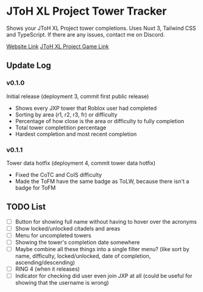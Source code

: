 # JToH XL Project Tower Tracker

Shows your JToH XL Project tower completions.
Uses Nuxt 3, Tailwind CSS and TypeScript.
If there are any issues, contact me on Discord.

[Website Link](https://qaptivator.github.io/jtoh-xl-tower-tracker/)
[JToH XL Project Game Link](https://www.roblox.com/games/13218032675/)

## Update Log

### v0.1.0

Initial release (deployment 3, commit first public release)

- Shows every JXP tower that Roblox user had completed
- Sorting by area (r1, r2, r3, fr) or difficulty
- Percentage of how close is the area or difficulty to fully completion
- Total tower completition percentage
- Hardest completion and most recent completion

### v0.1.1

Tower data hotfix (deployment 4, commit tower data hotfix)

- Fixed the CoTC and CoIS difficulty
- Made the ToFM have the same badge as ToLW, because there isn't a badge for ToFM

## TODO List
- [ ] Button for showing full name without having to hover over the acronyms
- [ ] Show locked/unlocked citadels and areas
- [ ] Menu for uncompleted towers
- [ ] Showing the tower's completion date somewhere
- [ ] Maybe combine all these things into a single filter menu? (like sort by name, difficulty, locked/unlocked, date of completion, ascending/descending)
- [ ] RING 4 (when it releases)
- [ ] Indicator for checking did user even join JXP at all (could be useful for showing that the username is wrong)

